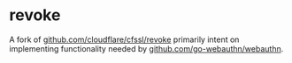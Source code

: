 # revoke

A fork of [github.com/cloudflare/cfssl/revoke](https://github.com/cloudflare/cfssl/tree/master/revoke) primarily intent 
on implementing functionality needed by [github.com/go-webauthn/webauthn](https://github.com/go-webauthn/webauthn).
